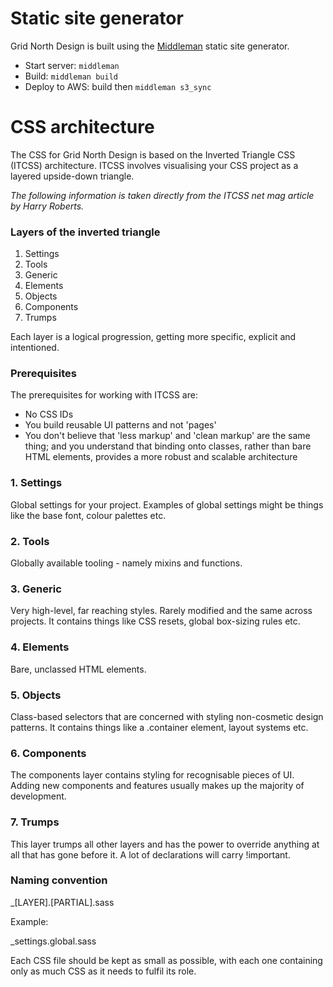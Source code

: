 # Static site generator

Grid North Design is built using the [Middleman](https://middlemanapp.com) static site generator.

* Start server: `middleman`
* Build: `middleman build`
* Deploy to AWS: build then `middleman s3_sync`

# CSS architecture

The CSS for Grid North Design is based on the Inverted Triangle CSS (ITCSS) architecture. ITCSS involves visualising your CSS project as a layered upside-down triangle.

*The following information is taken directly from the ITCSS net mag article by Harry Roberts.*

### Layers of the inverted triangle

1. Settings
2. Tools
3. Generic
4. Elements
5. Objects
6. Components
7. Trumps

Each layer is a logical progression, getting more specific, explicit and intentioned.

### Prerequisites

The prerequisites for working with ITCSS are:

* No CSS IDs
* You build reusable UI patterns and not 'pages'
* You don't believe that 'less markup' and 'clean markup' are the same thing; and you understand that binding onto classes, rather than bare HTML elements, provides a more robust and scalable architecture

### 1. Settings

Global settings for your project. Examples of global settings might be things like the base font, colour palettes etc.

### 2. Tools

Globally available tooling - namely mixins and functions.

### 3. Generic

Very high-level, far reaching styles. Rarely modified and the same across projects. It contains things like CSS resets, global box-sizing rules etc.

### 4. Elements

Bare, unclassed HTML elements.

### 5. Objects

Class-based selectors that are concerned with styling non-cosmetic design patterns. It contains things like a .container element, layout systems etc.

### 6. Components

The components layer contains styling for recognisable pieces of UI. Adding new components and features usually makes up the majority of development.

### 7. Trumps

This layer trumps all other layers and has the power to override anything at all that has gone before it. A lot of declarations will carry !important.

### Naming convention

_[LAYER].[PARTIAL].sass

Example:

_settings.global.sass

Each CSS file should be kept as small as possible, with each one containing only as much CSS as it needs to fulfil its role.
